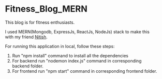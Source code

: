 # Fitness_Blog_MERN

This blog is for fitness enthusiasts.

I used MERN(Mongodb, ExpressJs, ReactJs, NodeJs) stack to make this with my friend [Nitish](https://github.com/msnitish).


For running this application in local, follow these steps:

1. Run "npm install" command to install all the dependencies
2. For backend run "nodemon index.js" command in corresponding backend folder.
3. For frontend run "npm start" command in corresponding frontend folder.

